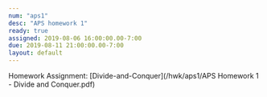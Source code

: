 ```yaml
---
num: "aps1"
desc: "APS homework 1"
ready: true
assigned: 2019-08-06 16:00:00.00-7:00
due: 2019-08-11 21:00:00.00-7:00
layout: default
---
```


Homework Assignment: [Divide-and-Conquer](/hwk/aps1/APS Homework 1 - Divide and Conquer.pdf)

